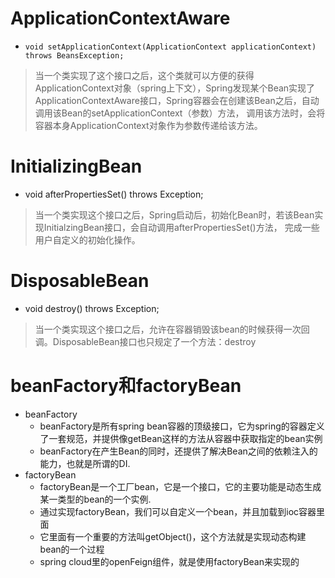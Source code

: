 # ApplicationContextAware
  *     void setApplicationContext(ApplicationContext applicationContext) throws BeansException;
> 当一个类实现了这个接口之后，这个类就可以方便的获得ApplicationContext对象（spring上下文），Spring发现某个Bean实现了
> ApplicationContextAware接口，Spring容器会在创建该Bean之后，自动调用该Bean的setApplicationContext（参数）方法，
> 调用该方法时，会将容器本身ApplicationContext对象作为参数传递给该方法。

# InitializingBean
  * void afterPropertiesSet() throws Exception;
> 当一个类实现这个接口之后，Spring启动后，初始化Bean时，若该Bean实现InitialzingBean接口，会自动调用afterPropertiesSet()方法，
> 完成一些用户自定义的初始化操作。

# DisposableBean 
  * void destroy() throws Exception;
> 当一个类实现这个接口之后，允许在容器销毁该bean的时候获得一次回调。DisposableBean接口也只规定了一个方法：destroy

# beanFactory和factoryBean
* beanFactory
  * beanFactory是所有spring bean容器的顶级接口，它为spring的容器定义了一套规范，并提供像getBean这样的方法从容器中获取指定的bean实例
  * beanFactory在产生Bean的同时，还提供了解决Bean之间的依赖注入的能力，也就是所谓的DI.
* factoryBean
  * factoryBean是一个工厂bean，它是一个接口，它的主要功能是动态生成某一类型的bean的一个实例.
  * 通过实现factoryBean，我们可以自定义一个bean，并且加载到ioc容器里面
  * 它里面有一个重要的方法叫getObject()，这个方法就是实现动态构建bean的一个过程
  * spring cloud里的openFeign组件，就是使用factoryBean来实现的
